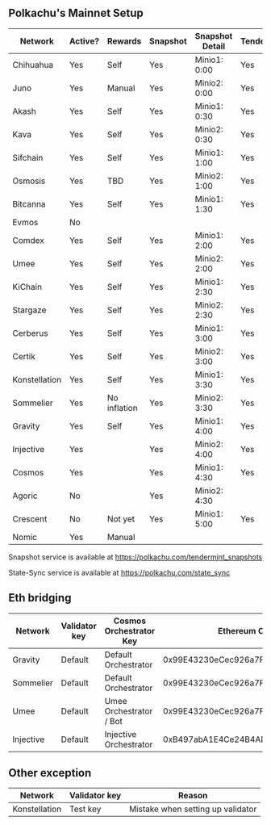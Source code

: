 ## Polkachu's Mainnet Setup

| Network       | Active? | Rewards      | Snapshot | Snapshot Detail | Tenderduty | RPC | State Sync | Backup Server | Restake   | Name | Port |
| ------------- | ------- | ------------ | -------- | --------------- | ---------- | --- | ---------- | ------------- | --------- | ---- | ---- |
| Chihuahua     | Yes     | Self         | Yes      | Minio1: 0:00    | Yes        | Yes | Yes        | Yes           | Yes       | Yes  |      |
| Juno          | Yes     | Manual       | Yes      | Minio2: 0:00    | Yes        | Yes | Yes        | Yes           | Yes (x)   | Yes  |      |
| Akash         | Yes     | Self         | Yes      | Minio1: 0:30    | Yes        | Yes | NOOOOOO!   | Yes           | Yes       | Yes  | 28   |
| Kava          | Yes     | Self         | Yes      | Minio2: 0:30    | Yes        | Yes | Yes        | Yes           | Yes       | Yes  |      |
| Sifchain      | Yes     | Self         | Yes      | Minio1: 1:00    | Yes        | Yes | Yes        | Yes           | Yes       | Yes  |      |
| Osmosis       | Yes     | TBD          | Yes      | Minio2: 1:00    | Yes        | Yes | Yes        | Yes           | Yes (x??) | Yes  |      |
| Bitcanna      | Yes     | Self         | Yes      | Minio1: 1:30    | Yes        | Yes | Yes        | Yes           | Yes       | Yes  |      |
| Evmos         | No      |              |          |                 |            |     |            |               | Yes       |      |      |
| Comdex        | Yes     | Self         | Yes      | Minio1: 2:00    | Yes        | Yes | Yes        | Yes           | Yes       | Yes  | 31   |
| Umee          | Yes     | Self         | Yes      | Minio2: 2:00    | Yes        | Yes | Yes        | Yes           | Yes (x)   | Yes  |      |
| KiChain       | Yes     | Self         | Yes      | Minio1: 2:30    | Yes        | Yes | Yes        | Yes           | Yes       | Yes  |      |
| Stargaze      | Yes     | Self         | Yes      | Minio2: 2:30    | Yes        | Yes | Yes        | Yes           | Yes (x)   | Yes  |      |
| Cerberus      | Yes     | Self         | Yes      | Minio1: 3:00    | Yes        | Yes | Yes        | Yes           | Yes (x)   | Yes  |      |
| Certik        | Yes     | Self         | Yes      | Minio2: 3:00    | Yes        | Yes | Yes        | Yes           |           | Yes  |      |
| Konstellation | Yes     | Self         | Yes      | Minio1: 3:30    | Yes        | Yes | Yes        | Yes           | Yes       | Yes  |      |
| Sommelier     | Yes     | No inflation | Yes      | Minio2: 3:30    | Yes        | Yes | Yes        | Yes           | Yes       | Yes  |      |
| Gravity       | Yes     | Self         | Yes      | Minio1: 4:00    | Yes        | Yes | Yes        | Yes           | Yes (x)   | Yes  |      |
| Injective     | Yes     |              | Yes      | Minio2: 4:00    | Yes        | Yes | Yes        | Yes           |           | No   |      |
| Cosmos        | Yes     |              | Yes      | Minio1: 4:30    | Yes        | Yes | Yes        | Yes           | Yes (x)   | Yes  |      |
| Agoric        | No      |              | Yes      | Minio2: 4:30    |            |     |            |               |           | N/A  |      |
| Crescent      | No      | Not yet      | Yes      | Minio1: 5:00    | Yes        | Yes | Yes        | Yes           |           | Yes  |      |
| Nomic         | Yes     | Manual       |          |                 |            |     |            |               |           | N/A  |      |

Snapshot service is available at https://polkachu.com/tendermint_snapshots

State-Sync service is available at https://polkachu.com/state_sync

## Eth bridging

| Network   | Validator key | Cosmos Orchestrator Key | Ethereum Orchestrator Key                  |
| --------- | ------------- | ----------------------- | ------------------------------------------ |
| Gravity   | Default       | Default Orchestrator    | 0x99E43230eCec926a7FFc2E4CD22153494D5a84a3 |
| Sommelier | Default       | Default Orchestrator    | 0x99E43230eCec926a7FFc2E4CD22153494D5a84a3 |
| Umee      | Default       | Umee Orchestrator / Bot | 0x99E43230eCec926a7FFc2E4CD22153494D5a84a3 |
| Injective | Default       | Injective Orchestrator  | 0xB497abA1E4Ce24B4ADc2E16Ded30387042B881B7 |

## Other exception

| Network       | Validator key | Reason                            |
| ------------- | ------------- | --------------------------------- |
| Konstellation | Test key      | Mistake when setting up validator |
